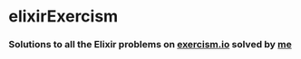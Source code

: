 # elixirExercism

### Solutions to all the Elixir problems on [exercism.io](http://exercism.io/languages/elixir/about) solved by [me](https://github.com/anshuman23)
